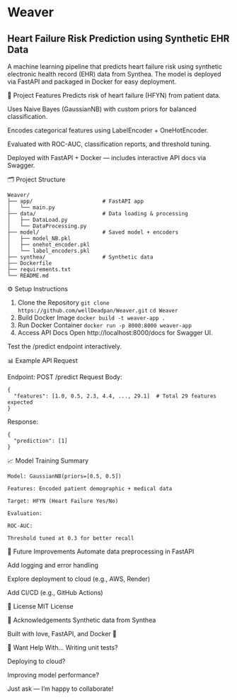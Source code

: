 # Weaver

## Heart Failure Risk Prediction using Synthetic EHR Data
A machine learning pipeline that predicts heart failure risk using synthetic electronic health record (EHR) data from Synthea. The model is deployed via FastAPI and packaged in Docker for easy deployment.

📌 Project Features
Predicts risk of heart failure (HFYN) from patient data.

Uses Naive Bayes (GaussianNB) with custom priors for balanced classification.

Encodes categorical features using LabelEncoder + OneHotEncoder.

Evaluated with ROC-AUC, classification reports, and threshold tuning.

Deployed with FastAPI + Docker — includes interactive API docs via Swagger.

🗂️ Project Structure
```
Weaver/
├── app/                      # FastAPI app
│   └── main.py
├── data/                     # Data loading & processing
│   ├── DataLoad.py
│   └── DataProcessing.py
├── model/                    # Saved model + encoders
│   ├── model_NB.pkl
│   ├── onehot_encoder.pkl
│   └── label_encoders.pkl
├── synthea/                  # Synthetic data
├── Dockerfile
├── requirements.txt
└── README.md
```

⚙️ Setup Instructions
1. Clone the Repository
```git clone https://github.com/wellDeadpan/Weaver.git```
```cd Weaver```
2. Build Docker Image
```docker build -t weaver-app . ```
3. Run Docker Container
```docker run -p 8000:8000 weaver-app```
4. Access API Docs
Open http://localhost:8000/docs for Swagger UI.

Test the /predict endpoint interactively.

📊 Example API Request

Endpoint: POST /predict
Request Body:
```
{
  "features": [1.0, 0.5, 2.3, 4.4, ..., 29.1]  # Total 29 features expected
}
```
Response:
```
{
  "prediction": [1]
}
```
📈 Model Training Summary
```
Model: GaussianNB(priors=[0.5, 0.5])

Features: Encoded patient demographic + medical data

Target: HFYN (Heart Failure Yes/No)

Evaluation:

ROC-AUC: 

Threshold tuned at 0.3 for better recall
```

🧠 Future Improvements
Automate data preprocessing in FastAPI

Add logging and error handling

Explore deployment to cloud (e.g., AWS, Render)

Add CI/CD (e.g., GitHub Actions)

📄 License
MIT License

🙌 Acknowledgements
Synthetic data from Synthea

Built with love, FastAPI, and Docker 🐳

💬 Want Help With...
Writing unit tests?

Deploying to cloud?

Improving model performance?

Just ask — I’m happy to collaborate!

